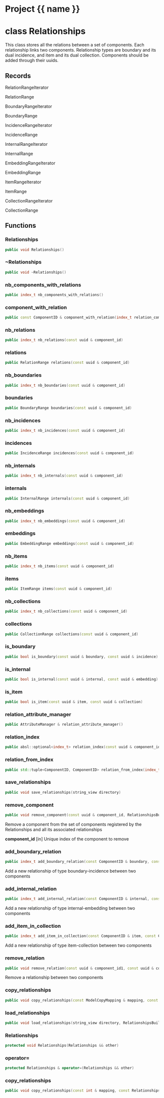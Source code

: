 <script setup>
import {useRoute} from 'vitepress'
const {path} = useRoute()
const tokens = path.split('/')
const words = tokens[2].split('-');
for (let i = 0; i < words.length; i++) {
    words[i] = words[i].charAt(0).toUpperCase() + words[i].slice(1);
    words[i] = words[i].replace('geode', 'Geode')
}
const name = words.join('-');
</script>
# Project {{ name }}

# class Relationships


 This class stores all the relations between a set of components. Each relationship links two components. Relationship types are boundary and its dual incidence, and item and its dual collection. Components should be added through their uuids.



## Records

RelationRangeIterator

RelationRange

BoundaryRangeIterator

BoundaryRange

IncidenceRangeIterator

IncidenceRange

InternalRangeIterator

InternalRange

EmbeddingRangeIterator

EmbeddingRange

ItemRangeIterator

ItemRange

CollectionRangeIterator

CollectionRange



## Functions

### Relationships

```cpp
public void Relationships()
```


### ~Relationships

```cpp
public void ~Relationships()
```


### nb_components_with_relations

```cpp
public index_t nb_components_with_relations()
```


### component_with_relation

```cpp
public const ComponentID & component_with_relation(index_t relation_component_id)
```


### nb_relations

```cpp
public index_t nb_relations(const uuid & component_id)
```


### relations

```cpp
public RelationRange relations(const uuid & component_id)
```


### nb_boundaries

```cpp
public index_t nb_boundaries(const uuid & component_id)
```


### boundaries

```cpp
public BoundaryRange boundaries(const uuid & component_id)
```


### nb_incidences

```cpp
public index_t nb_incidences(const uuid & component_id)
```


### incidences

```cpp
public IncidenceRange incidences(const uuid & component_id)
```


### nb_internals

```cpp
public index_t nb_internals(const uuid & component_id)
```


### internals

```cpp
public InternalRange internals(const uuid & component_id)
```


### nb_embeddings

```cpp
public index_t nb_embeddings(const uuid & component_id)
```


### embeddings

```cpp
public EmbeddingRange embeddings(const uuid & component_id)
```


### nb_items

```cpp
public index_t nb_items(const uuid & component_id)
```


### items

```cpp
public ItemRange items(const uuid & component_id)
```


### nb_collections

```cpp
public index_t nb_collections(const uuid & component_id)
```


### collections

```cpp
public CollectionRange collections(const uuid & component_id)
```


### is_boundary

```cpp
public bool is_boundary(const uuid & boundary, const uuid & incidence)
```


### is_internal

```cpp
public bool is_internal(const uuid & internal, const uuid & embedding)
```


### is_item

```cpp
public bool is_item(const uuid & item, const uuid & collection)
```


### relation_attribute_manager

```cpp
public AttributeManager & relation_attribute_manager()
```


### relation_index

```cpp
public absl::optional<index_t> relation_index(const uuid & component_id1, const uuid & component_id2)
```


### relation_from_index

```cpp
public std::tuple<ComponentID, ComponentID> relation_from_index(index_t component_id)
```


### save_relationships

```cpp
public void save_relationships(string_view directory)
```


### remove_component

```cpp
public void remove_component(const uuid & component_id, RelationshipsBuilderKey )
```


 Remove a component from the set of components registered by the Relationships and all its associated relationships

**component_id** [in] Unique index of the component to remove

### add_boundary_relation

```cpp
public index_t add_boundary_relation(const ComponentID & boundary, const ComponentID & incidence, RelationshipsBuilderKey )
```


 Add a new relationship of type boundary-incidence between two components

### add_internal_relation

```cpp
public index_t add_internal_relation(const ComponentID & internal, const ComponentID & embedding, RelationshipsBuilderKey )
```


 Add a new relationship of type internal-embedding between two components

### add_item_in_collection

```cpp
public index_t add_item_in_collection(const ComponentID & item, const ComponentID & collection, RelationshipsBuilderKey )
```


 Add a new relationship of type item-collection between two components

### remove_relation

```cpp
public void remove_relation(const uuid & component_id1, const uuid & component_id2, RelationshipsBuilderKey )
```


 Remove a relationship between two components

### copy_relationships

```cpp
public void copy_relationships(const ModelCopyMapping & mapping, const Relationships & relationships, RelationshipsBuilderKey )
```


### load_relationships

```cpp
public void load_relationships(string_view directory, RelationshipsBuilderKey )
```


### Relationships

```cpp
protected void Relationships(Relationships && other)
```


### operator=

```cpp
protected Relationships & operator=(Relationships && other)
```


### copy_relationships

```cpp
public void copy_relationships(const int & mapping, const Relationships & relationships, RelationshipsBuilderKey )
```



